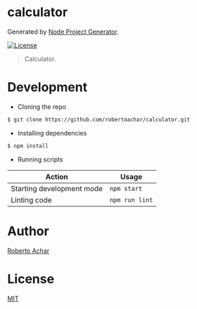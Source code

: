# calculator

Generated by [Node Project Generator](https://github.com/robertoachar/generator-node).

[![License][license-badge]][license-url]

> Calculator.

# Development

* Cloning the repo

```bash
$ git clone https://github.com/robertoachar/calculator.git
```

* Installing dependencies

```bash
$ npm install
```

* Running scripts

| Action                    | Usage          |
| ------------------------- | -------------- |
| Starting development mode | `npm start`    |
| Linting code              | `npm run lint` |

# Author

[Roberto Achar](https://twitter.com/robertoachar)

# License

[MIT](https://github.com/robertoachar/calculator/blob/master/LICENSE)

[license-badge]: https://img.shields.io/github/license/robertoachar/calculator.svg
[license-url]: https://opensource.org/licenses/MIT
